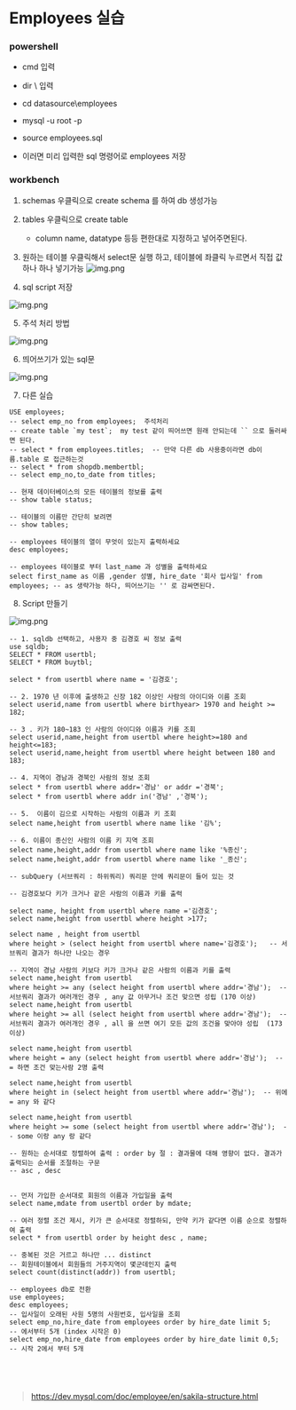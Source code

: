 # Employees 실습

### powershell 
- cmd 입력
- dir \ 입력
- cd datasource\employees
- mysql -u root -p
- source employees.sql

- 이러면 미리 입력한 sql 명령어로 employees 저장

### workbench

1. schemas 우클릭으로  create schema 를 하여 db 생성가능
2. tables 우클릭으로 create table
   - column name, datatype 등등 편한대로 지정하고 넣어주면된다.

3. 원하는 테이블 우클릭해서 select문 실행 하고, 테이블에 좌클릭 누르면서 직접 값 하나 하나 넣기가능
![img.png](../picture/db111.png)

4. sql script 저장

![img.png](../picture/db112.png)

5. 주석 처리 방법

![img.png](../picture/db113.png)


6. 띄어쓰기가 있는 sql문

![img.png](../picture/db114.png)

7. 다른 실습
```agsl
USE employees;
-- select emp_no from employees;  주석처리
-- create table `my test`;  my test 같이 띄어쓰면 원래 안되는데 `` 으로 둘러싸면 된다.
-- select * from employees.titles;  -- 만약 다른 db 사용중이라면 db이름.table 로 접근하는것
-- select * from shopdb.membertbl;
-- select emp_no,to_date from titles;

-- 현재 데이터베이스의 모든 테이블의 정보를 출력
-- show table status;

-- 테이블의 이름만 간단히 보려면
-- show tables;

-- employees 테이블의 열이 무엇이 있는지 출력하세요
desc employees;

-- employees 테이블로 부터 last_name 과 성별을 출력하세요
select first_name as 이름 ,gender 성별, hire_date '회사 입사일' from employees; -- as 생략가능 하다, 띄어쓰기는 '' 로 감싸면된다.
```

8. Script 만들기

![img.png](../picture/db115.png)

```agsl
-- 1. sqldb 선택하고, 사용자 중 김경호 씨 정보 출력
use sqldb;
SELECT * FROM usertbl;
SELECT * FROM buytbl;

select * from usertbl where name = '김경호';

-- 2. 1970 년 이후에 출생하고 신장 182 이상인 사람의 아이디와 이름 조회
select userid,name from usertbl where birthyear> 1970 and height >= 182;

-- 3 . 키가 180~183 인 사람의 아이디와 이름과 키를 조회 
select userid,name,height from usertbl where height>=180 and height<=183;
select userid,name,height from usertbl where height between 180 and 183;

-- 4. 지역이 경남과 경북인 사람의 정보 조회
select * from usertbl where addr='경남' or addr ='경북'; 
select * from usertbl where addr in('경남' ,'경북'); 

-- 5.  이름이 김으로 시작하는 사람의 이름과 키 조회
select name,height from usertbl where name like '김%';

-- 6. 이름이 종신인 사람의 이름 키 지역 조회
select name,height,addr from usertbl where name like '%종신';
select name,height,addr from usertbl where name like '_종신';

-- subQuery (서브쿼리 : 하위쿼리) 쿼리문 안에 쿼리문이 들어 있는 것

-- 김경호보다 키가 크거나 같은 사람의 이름과 키를 출력

select name, height from usertbl where name ='김경호';
select name,height from usertbl where height >177;

select name , height from usertbl 
where height > (select height from usertbl where name='김경호');   -- 서브쿼리 결과가 하나만 나오는 경우

-- 지역이 경남 사람의 키보다 키가 크거나 같은 사람의 이름과 키를 출력
select name,height from usertbl 
where height >= any (select height from usertbl where addr='경남');  -- 서브쿼리 결과가 여러개인 경우 , any 값 아무거나 조건 맞으면 성립 (170 이상)
select name,height from usertbl 
where height >= all (select height from usertbl where addr='경남');  -- 서브쿼리 결과가 여러개인 경우 , all 을 쓰면 여기 모든 값의 조건을 맞아야 성립  (173 이상)

select name,height from usertbl 
where height = any (select height from usertbl where addr='경남');  -- = 하면 조건 맞는사람 2명 출력

select name,height from usertbl 
where height in (select height from usertbl where addr='경남');  -- 위에 = any 와 같다

select name,height from usertbl 
where height >= some (select height from usertbl where addr='경남');  -- some 이랑 any 랑 같다

-- 원하는 순서대로 정렬하여 출력 : order by 절 : 결과물에 대해 영향이 없다. 결과가 출력되는 순서를 조절하는 구문
-- asc , desc


-- 먼저 가입한 순서대로 회원의 이름과 가입일을 출력
select name,mdate from usertbl order by mdate;

-- 여러 정렬 조건 제시, 키가 큰 순서대로 정렬하되, 만약 키가 같다면 이름 순으로 정렬하여 출력
select * from usertbl order by height desc , name;

-- 중복된 것은 거르고 하나만 ... distinct 
-- 회원테이블에서 회원들의 거주지역이 몇군데인지 출력
select count(distinct(addr)) from usertbl;

-- employees db로 전환  
use employees;
desc employees;
-- 입사일이 오래된 사원 5명의 사원번호, 입사일을 조회
select emp_no,hire_date from employees order by hire_date limit 5;    -- 에서부터 5개 (index 시작은 0)
select emp_no,hire_date from employees order by hire_date limit 0,5;  -- 시작 2에서 부터 5개





```










> https://dev.mysql.com/doc/employee/en/sakila-structure.html


